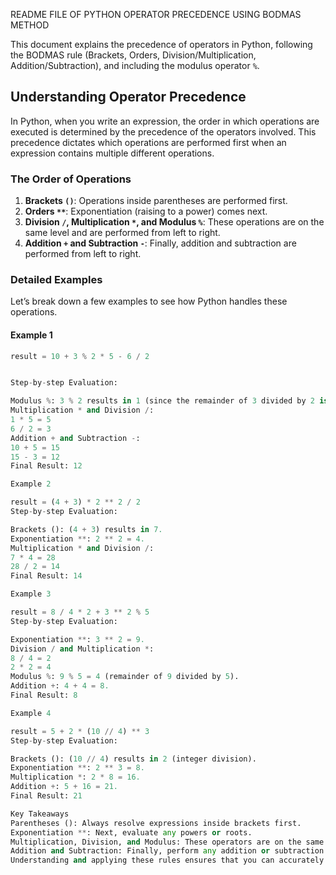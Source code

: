  README FILE OF PYTHON OPERATOR PRECEDENCE USING BODMAS METHOD


This document explains the precedence of operators in Python, following the BODMAS rule (Brackets, Orders,
Division/Multiplication, Addition/Subtraction), and including the modulus operator `%`.

## Understanding Operator Precedence

In Python, when you write an expression, the order in which operations are executed is determined by the precedence of the operators involved. 
This precedence dictates which operations are performed first when an expression contains multiple different operations. 

### The Order of Operations

1. **Brackets `()`**: Operations inside parentheses are performed first.
2. **Orders `**`**: Exponentiation (raising to a power) comes next.
3. **Division `/`, Multiplication `*`, and Modulus `%`**: These operations are on the same level and are performed from left to right.
4. **Addition `+` and Subtraction `-`**: Finally, addition and subtraction are performed from left to right.

### Detailed Examples

Let’s break down a few examples to see how Python handles these operations.

#### Example 1

```python
result = 10 + 3 % 2 * 5 - 6 / 2


Step-by-step Evaluation:

Modulus %: 3 % 2 results in 1 (since the remainder of 3 divided by 2 is 1).
Multiplication * and Division /:
1 * 5 = 5
6 / 2 = 3
Addition + and Subtraction -:
10 + 5 = 15
15 - 3 = 12
Final Result: 12

Example 2

result = (4 + 3) * 2 ** 2 / 2
Step-by-step Evaluation:

Brackets (): (4 + 3) results in 7.
Exponentiation **: 2 ** 2 = 4.
Multiplication * and Division /:
7 * 4 = 28
28 / 2 = 14
Final Result: 14

Example 3

result = 8 / 4 * 2 + 3 ** 2 % 5
Step-by-step Evaluation:

Exponentiation **: 3 ** 2 = 9.
Division / and Multiplication *:
8 / 4 = 2
2 * 2 = 4
Modulus %: 9 % 5 = 4 (remainder of 9 divided by 5).
Addition +: 4 + 4 = 8.
Final Result: 8

Example 4

result = 5 + 2 * (10 // 4) ** 3
Step-by-step Evaluation:

Brackets (): (10 // 4) results in 2 (integer division).
Exponentiation **: 2 ** 3 = 8.
Multiplication *: 2 * 8 = 16.
Addition +: 5 + 16 = 21.
Final Result: 21

Key Takeaways
Parentheses (): Always resolve expressions inside brackets first.
Exponentiation **: Next, evaluate any powers or roots.
Multiplication, Division, and Modulus: These operators are on the same level, evaluated left to right.
Addition and Subtraction: Finally, perform any addition or subtraction.
Understanding and applying these rules ensures that you can accurately predict the result of complex expressions in Python.









